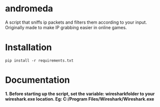 # andromeda
A script that sniffs ip packets and filters them according to your input. Originally made to make IP grabbing easier in online games.

Installation
============
    pip install -r requirements.txt
    

Documentation
============
**1. Before starting up the script, set the variable: wiresharkfolder to your wireshark.exe location. Eg: C:/Program Files/Wireshark/Wireshark.exe**
